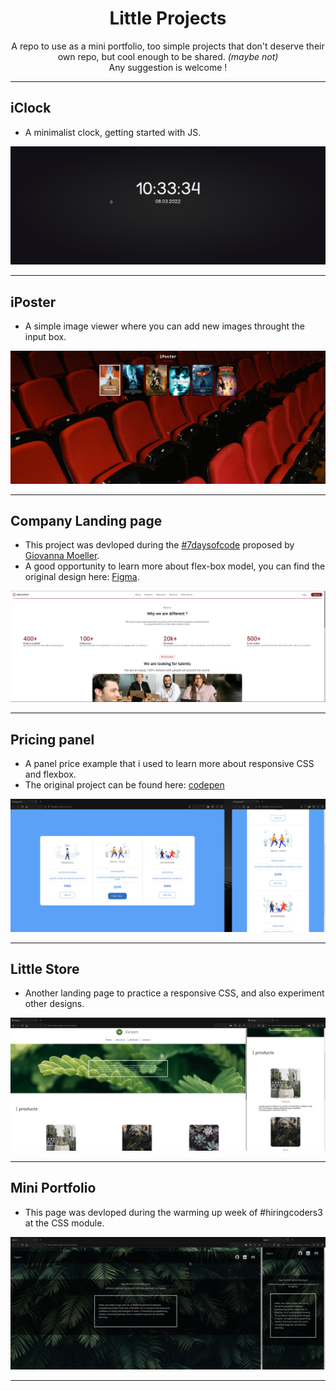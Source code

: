 <div align="center">

# Little Projects
</div>

<p align="center">
    A repo to use as a mini portfolio, too simple projects that don't deserve their own repo, but cool enough to be shared. <i>(maybe not)</i>
    <br>
    Any suggestion is welcome !
</p>

---

## iClock
- A minimalist clock, getting started with JS.

<div align="center" width=100%>

<img src="https://github.com/Iagorrr04/little-projects/blob/main/iClock/demo.png">
         
</div>

---

## iPoster
- A simple image viewer where you can add new images throught the input box.

<div align="center" width=100%>

<img src="https://github.com/Iagorrr04/little-projects/blob/main/iPoster/demo_02.png">

</div>

---

## Company Landing page
- This project was devloped during the [#7daysofcode](https://7daysofcode.io/matricula/html-css) proposed by [Giovanna Moeller](https://github.com/giovannamoeller).
- A good opportunity to learn more about flex-box model, you can find the original design here: [Figma](https://www.figma.com/file/mm3MLozvUDGhDRTxSLlGL5/7daysOfCode-HTML-CSS?node-id=0%3A9878).

<div align="center" width=100%>

<img src="https://github.com/Iagorrr04/little-projects/blob/main/7daysofcode/demo.png">

</div>

---

## Pricing panel
- A panel price example that i used to learn more about responsive CSS and flexbox.
- The original project can be found here: [codepen](https://codepen.io/travisw/pen/EvbKwd)

<div align="center" width="100%">

<img src="https://github.com/Iagorrr04/little-projects/blob/main/pricingPanel/demo.png">

</div>

---

## Little Store
- Another landing page to practice a responsive CSS, and also experiment other designs.

<div align="center" width="100%">
<img src="https://github.com/Iagorrr04/little-projects/blob/main/little-store/images/demo.png">
</div>

---

## Mini Portfolio
- This page was devloped during the warming up week of #hiringcoders3 at the CSS module.

<div align="center" width="100%">
<img src="https://github.com/Iagorrr04/little-projects/blob/main/mini-portfolio/images/demo.png">
</div>

---